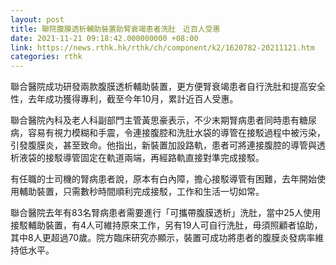 ```yaml
---
layout: post
title: 聯院腹膜透析輔助裝置助腎衰竭患者洗肚　近百人受惠
date: 2021-11-21 09:18:42.000000000 +08:00
link: https://news.rthk.hk/rthk/ch/component/k2/1620782-20211121.htm
categories: rthk
---
```


聯合醫院成功研發兩款腹膜透析輔助裝置，更方便腎衰竭患者自行洗肚和提高安全性，去年成功獲得專利，截至今年10月，累計近百人受惠。

聯合醫院內科及老人科副部門主管黃思豪表示，不少末期腎病患者同時患有糖尿病，容易有視力模糊和手震，令連接腹腔和洗肚水袋的導管在接駁過程中被污染，引發腹膜炎，甚至致命。他指出，新裝置加設路軌，患者可將連接腹腔的導管與透析液袋的接駁導管固定在軌道兩端，再經路軌直接對準完成接駁。

有任職的士司機的腎病患者說，原本有白內障，擔心接駁導管有困難，去年開始使用輔助裝置，只需數秒時間順利完成接駁，工作和生活一切如常。

聯合醫院去年有83名腎病患者需要進行「可攜帶腹膜透析」洗肚，當中25人使用接駁輔助裝置，有4人可維持原來工作，另有19人可自行洗肚，毋須照顧者協助，其中8人更超過70歲。院方臨床研究亦顯示，裝置可成功將患者的腹膜炎發病率維持低水平。
